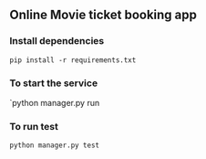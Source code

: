 ## Online Movie ticket booking app
### Install dependencies
`pip install -r requirements.txt`
### To start the service
`python manager.py run
### To run test
 `python manager.py test`
